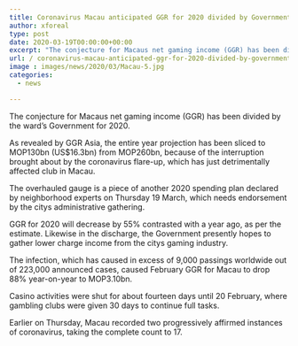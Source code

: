 ```yaml
---
title: Coronavirus Macau anticipated GGR for 2020 divided by Government
author: xforeal 
type: post
date: 2020-03-19T00:00:00+00:00
excerpt: "The conjecture for Macaus net gaming income (GGR) has been divided by the ward's Government for 2020 "
url: / coronavirus-macau-anticipated-ggr-for-2020-divided-by-government/
image : images/news/2020/03/Macau-5.jpg
categories:
  - news

---
```

The conjecture for Macaus net gaming income (GGR) has been divided by the ward&#8217;s Government for 2020. 

As revealed by GGR Asia, the entire year projection has been sliced to MOP130bn (US$16.3bn) from MOP260bn, because of the interruption brought about by the coronavirus flare-up, which has just detrimentally affected club in Macau. 

The overhauled gauge is a piece of another 2020 spending plan declared by neighborhood experts on Thursday 19 March, which needs endorsement by the citys administrative gathering. 

GGR for 2020 will decrease by 55&percnt; contrasted with a year ago, as per the estimate. Likewise in the discharge, the Government presently hopes to gather lower charge income from the citys gaming industry. 

The infection, which has caused in excess of 9,000 passings worldwide out of 223,000 announced cases, caused February GGR for Macau to drop 88&percnt; year-on-year to MOP3.10bn. 

Casino activities were shut for about fourteen days until 20 February, where gambling clubs were given 30 days to continue full tasks. 

Earlier on Thursday, Macau recorded two progressively affirmed instances of coronavirus, taking the complete count to 17.
